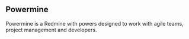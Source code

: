 ## Powermine

Powermine is a Redmine with powers designed to work with agile teams, project management and developers.
